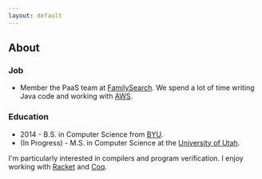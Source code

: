 ```yaml
---
layout: default
---
```


## About



### Job

* Member the PaaS team at [FamilySearch][1]. We spend a lot of time writing Java code and working with [AWS][2].

### Education

* 2014 - B.S. in Computer Science from [BYU][4].
* (In Progress) - M.S. in Computer Science at the [University of Utah][5].

I'm particularly interested in compilers and program verification. I enjoy working with [Racket][6] and [Coq][7]. 

[1]: https://familysearch.org
[2]: https://aws.amazon.com/
[3]: http://www.haproxy.org/
[4]: https://byu.edu
[5]: https://utah.edu
[6]: https://racket-lang.org
[7]: https://coq.inria.fr

